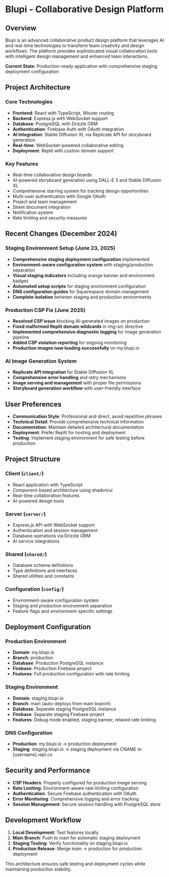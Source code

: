 # Blupi - Collaborative Design Platform

## Overview
Blupi is an advanced collaborative product design platform that leverages AI and real-time technologies to transform team creativity and design workflows. The platform provides sophisticated visual collaboration tools with intelligent design management and enhanced team interactions.

**Current State**: Production-ready application with comprehensive staging deployment configuration

## Project Architecture

### Core Technologies
- **Frontend**: React with TypeScript, Wouter routing
- **Backend**: Express.js with WebSocket support
- **Database**: PostgreSQL with Drizzle ORM
- **Authentication**: Firebase Auth with OAuth integration
- **AI Integration**: Stable Diffusion XL via Replicate API for storyboard generation
- **Real-time**: WebSocket-powered collaborative editing
- **Deployment**: Replit with custom domain support

### Key Features
- Real-time collaborative design boards
- AI-powered storyboard generation using DALL-E 3 and Stable Diffusion XL
- Comprehensive starring system for tracking design opportunities
- Multi-user authentication with Google OAuth
- Project and team management
- Sheet document integration
- Notification system
- Rate limiting and security measures

## Recent Changes (December 2024)

### Staging Environment Setup (June 23, 2025)
- **Comprehensive staging deployment configuration** implemented
- **Environment-aware configuration system** with staging/production separation
- **Visual staging indicators** including orange banner and environment badges
- **Automated setup scripts** for staging environment configuration
- **DNS configuration guides** for Squarespace domain management
- **Complete isolation** between staging and production environments

### Production CSP Fix (June 2025)
- **Resolved CSP issue** blocking AI-generated images on production
- **Fixed malformed Replit domain wildcards** in img-src directive
- **Implemented comprehensive diagnostic logging** for image generation pipeline
- **Added CSP violation reporting** for ongoing monitoring
- **Production images now loading successfully** on my.blupi.io

### AI Image Generation System
- **Replicate API integration** for Stable Diffusion XL
- **Comprehensive error handling** and retry mechanisms  
- **Image serving and management** with proper file permissions
- **Storyboard generation workflow** with user-friendly interface

## User Preferences
- **Communication Style**: Professional and direct, avoid repetitive phrases
- **Technical Detail**: Provide comprehensive technical information
- **Documentation**: Maintain detailed architectural documentation
- **Deployment**: Prefer Replit for hosting and deployment
- **Testing**: Implement staging environment for safe testing before production

## Project Structure

### Client (`client/`)
- React application with TypeScript
- Component-based architecture using shadcn/ui
- Real-time collaboration features
- AI-powered design tools

### Server (`server/`)
- Express.js API with WebSocket support
- Authentication and session management
- Database operations via Drizzle ORM
- AI service integrations

### Shared (`shared/`)
- Database schema definitions
- Type definitions and interfaces
- Shared utilities and constants

### Configuration (`config/`)
- Environment-aware configuration system
- Staging and production environment separation
- Feature flags and environment-specific settings

## Deployment Configuration

### Production Environment
- **Domain**: my.blupi.io
- **Branch**: production
- **Database**: Production PostgreSQL instance
- **Firebase**: Production Firebase project
- **Features**: Full production configuration with rate limiting

### Staging Environment  
- **Domain**: staging.blupi.io
- **Branch**: main (auto-deploys from main branch)
- **Database**: Separate staging PostgreSQL instance
- **Firebase**: Separate staging Firebase project
- **Features**: Debug mode enabled, staging banner, relaxed rate limiting

### DNS Configuration
- **Production**: my.blupi.io → production deployment
- **Staging**: staging.blupi.io → staging deployment via CNAME to [username].repl.co

## Security and Performance
- **CSP Headers**: Properly configured for production image serving
- **Rate Limiting**: Environment-aware rate limiting configuration
- **Authentication**: Secure Firebase authentication with OAuth
- **Error Monitoring**: Comprehensive logging and error tracking
- **Session Management**: Secure session handling with PostgreSQL store

## Development Workflow
1. **Local Development**: Test features locally
2. **Main Branch**: Push to main for automatic staging deployment
3. **Staging Testing**: Verify functionality on staging.blupi.io
4. **Production Release**: Merge main → production for production deployment

This architecture ensures safe testing and deployment cycles while maintaining production stability.